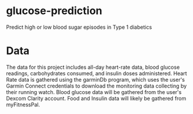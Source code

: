 # glucose-prediction
Predict high or low blood sugar episodes in Type 1 diabetics

# Data
The data for this project includes all-day heart-rate data, blood glucose readings, carbohydrates consumed, and 
insulin doses administered.
Heart Rate data is gathered using the garminDb program, which uses the user's Garmin Connect credentials to download 
the monitoring data collecting by their running watch. Blood glucose data will be gathered from the user's Dexcom 
Clarity account. Food and Insulin data will likely be gathered from myFitnessPal.
